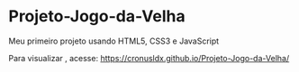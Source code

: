 # Projeto-Jogo-da-Velha

Meu primeiro projeto usando HTML5, CSS3 e JavaScript

Para visualizar , acesse:  https://cronusldx.github.io/Projeto-Jogo-da-Velha/
